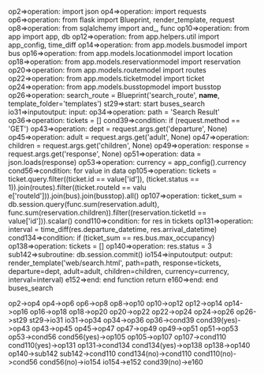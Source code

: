 op2=>operation: import json
op4=>operation: import requests
op6=>operation: from flask import Blueprint, render_template, request
op8=>operation: from sqlalchemy import and_, func
op10=>operation: from app import app, db
op12=>operation: from app.helpers.util import app_config, time_diff
op14=>operation: from app.models.busmodel import bus
op16=>operation: from app.models.locationmodel import location
op18=>operation: from app.models.reservationmodel import reservation
op20=>operation: from app.models.routemodel import routes
op22=>operation: from app.models.ticketmodel import ticket
op24=>operation: from app.models.busstopmodel import busstop
op26=>operation: search_route = Blueprint('search_route', __name__, template_folder='templates')
st29=>start: start buses_search
io31=>inputoutput: input:
op34=>operation: path = 'Search Result'
op36=>operation: tickets = []
cond39=>condition: if (request.method == 'GET')
op43=>operation: dept = request.args.get('departure', None)
op45=>operation: adult = request.args.get('adult', None)
op47=>operation: children = request.args.get('children', None)
op49=>operation: response = request.args.get('response', None)
op51=>operation: data = json.loads(response)
op53=>operation: currency = app_config().currency
cond56=>condition: for value in data
op105=>operation: tickets = ticket.query.filter((ticket.id == value['id']), (ticket.status == 1)).join(routes).filter((ticket.routeId == valu
e['routeId'])).join(bus).join(busstop).all()
op107=>operation: ticket_sum = db.session.query(func.sum(reservation.adult), func.sum(reservation.children)).filter((reservation.ticketId ==
value['id'])).scalar()
cond110=>condition: for res in tickets
op131=>operation: interval = time_diff(res.departure_datetime, res.arrival_datetime)
cond134=>condition: if (ticket_sum == res.bus.max_occupancy)
op138=>operation: tickets = []
op140=>operation: res.status = 3
sub142=>subroutine: db.session.commit()
io154=>inputoutput: output:  render_template('web/search.html', path=path, response=tickets, departure=dept, adult=adult, children=children,
currency=currency, interval=interval)
e152=>end: end function return
e160=>end: end buses_search

op2->op4
op4->op6
op6->op8
op8->op10
op10->op12
op12->op14
op14->op16
op16->op18
op18->op20
op20->op22
op22->op24
op24->op26
op26->st29
st29->io31
io31->op34
op34->op36
op36->cond39
cond39(yes)->op43
op43->op45
op45->op47
op47->op49
op49->op51
op51->op53
op53->cond56
cond56(yes)->op105
op105->op107
op107->cond110
cond110(yes)->op131
op131->cond134
cond134(yes)->op138
op138->op140
op140->sub142
sub142->cond110
cond134(no)->cond110
cond110(no)->cond56
cond56(no)->io154
io154->e152
cond39(no)->e160
